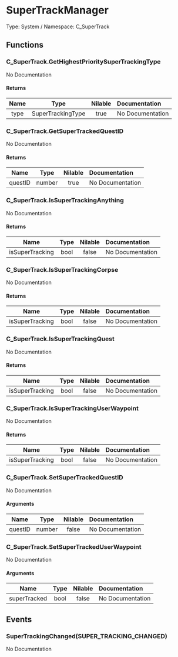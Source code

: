 # SuperTrackManager

Type: System / Namespace: C_SuperTrack

## Functions

### C_SuperTrack.GetHighestPrioritySuperTrackingType

No Documentation
#### Returns
|Name|Type|Nilable|Documentation|
|:---:|:---:|:---:|:---|
|type|SuperTrackingType|true|No Documentation|
### C_SuperTrack.GetSuperTrackedQuestID

No Documentation
#### Returns
|Name|Type|Nilable|Documentation|
|:---:|:---:|:---:|:---|
|questID|number|true|No Documentation|
### C_SuperTrack.IsSuperTrackingAnything

No Documentation
#### Returns
|Name|Type|Nilable|Documentation|
|:---:|:---:|:---:|:---|
|isSuperTracking|bool|false|No Documentation|
### C_SuperTrack.IsSuperTrackingCorpse

No Documentation
#### Returns
|Name|Type|Nilable|Documentation|
|:---:|:---:|:---:|:---|
|isSuperTracking|bool|false|No Documentation|
### C_SuperTrack.IsSuperTrackingQuest

No Documentation
#### Returns
|Name|Type|Nilable|Documentation|
|:---:|:---:|:---:|:---|
|isSuperTracking|bool|false|No Documentation|
### C_SuperTrack.IsSuperTrackingUserWaypoint

No Documentation
#### Returns
|Name|Type|Nilable|Documentation|
|:---:|:---:|:---:|:---|
|isSuperTracking|bool|false|No Documentation|
### C_SuperTrack.SetSuperTrackedQuestID

No Documentation
#### Arguments
|Name|Type|Nilable|Documentation|
|:---:|:---:|:---:|:---|
|questID|number|false|No Documentation|
### C_SuperTrack.SetSuperTrackedUserWaypoint

No Documentation
#### Arguments
|Name|Type|Nilable|Documentation|
|:---:|:---:|:---:|:---|
|superTracked|bool|false|No Documentation|
## Events

### SuperTrackingChanged(SUPER_TRACKING_CHANGED)

No Documentation